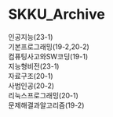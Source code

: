# SKKU_Archive
인공지능(23-1)  
기본프로그래밍(19-2,20-2)  
컴퓨팅사고와SW코딩(19-1)  
지능형비전(23-1)  
자료구조(20-1)  
사범인공(20-2)  
리눅스프로그래밍(20-1)  
문제해결과알고리즘(19-2)  
